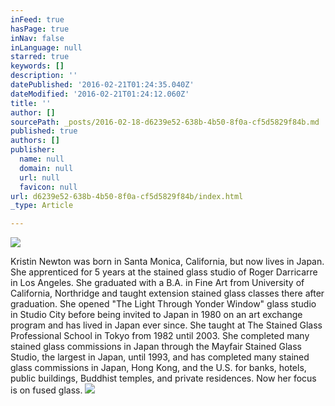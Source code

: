```yaml
---
inFeed: true
hasPage: true
inNav: false
inLanguage: null
starred: true
keywords: []
description: ''
datePublished: '2016-02-21T01:24:35.040Z'
dateModified: '2016-02-21T01:24:12.060Z'
title: ''
author: []
sourcePath: _posts/2016-02-18-d6239e52-638b-4b50-8f0a-cf5d5829f84b.md
published: true
authors: []
publisher:
  name: null
  domain: null
  url: null
  favicon: null
url: d6239e52-638b-4b50-8f0a-cf5d5829f84b/index.html
_type: Article

---
```

![](https://the-grid-user-content.s3-us-west-2.amazonaws.com/354957d2-6a04-43dd-8c5d-bf98533ee96b.jpg)

Kristin Newton was born in Santa Monica, California, but now lives in Japan. She apprenticed for 5 years at the stained glass studio of Roger Darricarre in Los Angeles. She graduated with a B.A. in Fine Art from University of California, Northridge and taught extension stained glass classes there after graduation. She opened "The Light Through Yonder Window" glass studio in Studio City before being invited to Japan in 1980 on an art exchange program and has lived in Japan ever since. She taught at The Stained Glass Professional School in Tokyo from 1982 until 2003\. She completed many stained glass commissions in Japan through the Mayfair Stained Glass Studio, the largest in Japan, until 1993, and has completed many stained glass commissions in Japan, Hong Kong, and the U.S. for banks, hotels, public buildings, Buddhist temples, and private residences. Now her focus is on fused glass.
![](https://s3-us-west-2.amazonaws.com/the-grid-img/p/ba9b3f7675a6d5c6717496f9da327235f17e78af.jpg)